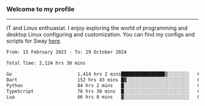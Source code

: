 ### Welcome to my profile

---

IT and Linux enthuasiat. I enjoy exploring the world of programming and desktop Linux configuring and customization. You can find my configs and scripts for Sway [here](https://github.com/uroborosq/mess-of-linux-configurations).

<!-- <div display="block">
 	<img align="left" width="48%" alt="isocalendar" src=".github/metrics/isocalendar_metrics.svg" />
	<img align="center" width="48%" alt="contributions" src=".github/metrics/contributions_metrics.svg" />
	<img align="center" alt="languages" src=".github/metrics/languages_metrics.svg" />
</div> -->

<!-- ![](https://komarev.com/ghpvc/?username=uroborosq&color=success&style=flat-square) -->
<!-- [](https://img.shields.io/github/last-commit/uroborosq/uroborosq?label=Profile%20updated&style=flat-square) -->

<!--START_SECTION:waka-->

```txt
From: 13 February 2023 - To: 29 October 2024

Total Time: 2,124 hrs 30 mins

Go                        1,414 hrs 2 mins████████████████▒░░░░░░░░   65.86 %
Dart                      152 hrs 43 mins █▓░░░░░░░░░░░░░░░░░░░░░░░   07.11 %
Python                    84 hrs 2 mins   █░░░░░░░░░░░░░░░░░░░░░░░░   03.91 %
TypeScript                76 hrs 38 mins  █░░░░░░░░░░░░░░░░░░░░░░░░   03.57 %
Lua                       66 hrs 8 mins   ▓░░░░░░░░░░░░░░░░░░░░░░░░   03.08 %
```

<!--END_SECTION:waka-->
